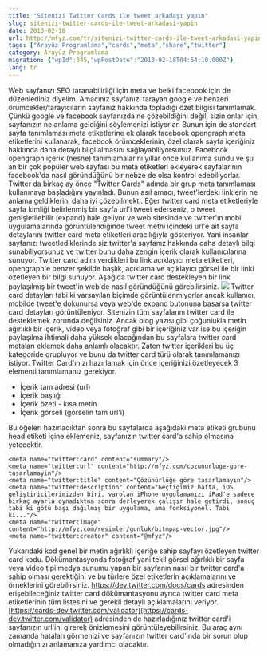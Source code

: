 ```yaml
---
title: "Sitenizi Twitter Cards ile tweet arkadaşı yapın"
slug: sitenizi-twitter-cards-ile-tweet-arkadasi-yapin
date: 2013-02-18
url: http://mfyz.com/tr/sitenizi-twitter-cards-ile-tweet-arkadasi-yapin/
tags: ["Arayüz Programlama","cards","meta","share","twitter"]
category: Arayüz Programlama
migration: {"wpId":345,"wpPostDate":"2013-02-18T04:54:10.000Z"}
lang: tr
---
```


Web sayfanızı SEO taranabilirliği için meta ve belki facebook için de düzenlediniz diyelim. Amacınız sayfanızı tarayan google ve benzeri örümcekler/tarayıcıların sayfanız hakkında topladığı özet bilgisi tanımlamak. Çünkü google ve facebook sayfanızda ne çözebildiğini değil, sizin onlar için, sayfanızın ne anlama geldiğini söylemenizi istiyorlar. Bunun için de standart sayfa tanımlaması meta etiketlerine ek olarak facebook opengraph meta etiketlerini kullanarak, facebook örümceklerinin, özel olarak sayfa içeriğiniz hakkında daha detaylı bilgi almasını sağlayabiliyorsunuz. Facebook opengraph içerik (nesne) tanımlamalarını yıllar önce kullanıma sundu ve şu an bir çok popüler web sayfası bu meta etiketleri ekleyerek sayfalarının facebook'da nasıl göründüğünü bir nebze de olsa kontrol edebiliyorlar. Twitter da birkaç ay önce "Twitter Cards" adında bir grup meta tanımlaması kullanmaya başladığını yayınladı. Bunun asıl amacı, tweet'lerdeki linklerin ne anlama geldiklerini daha iyi çözebilmekti. Eğer twitter card meta etiketleriyle sayfa kimliği belirlenmiş bir sayfa url'i tweet ederseniz, o tweet genişletilebilir (expand) hale geliyor ve web sitesinde ve twitter'ın mobil uygulamalarında görüntülendiğinde tweet metni içindeki url'e ait sayfa detaylarını twitter card meta etiketleri aracılığıyla gösteriyor. Yani insanlar sayfanızı tweetlediklerinde siz twitter'a sayfanız hakkında daha detaylı bilgi sunabiliyorsunuz ve twitter bunu daha zengin içerik olarak kullanıcılarına sunuyor. Twitter card adını verdikleri bu link açıklayıcı meta etiketleri, opengraph'e benzer şekilde başlık, açıklama ve açıklayıcı görsel ile bir linki özetleyen bir bilgi sunuyor. Aşağıda twitter card destekleyen bir link paylaşılmış bir tweet'in web'de nasıl göründüğünü görebilirsiniz. ![](/images/archive/tr/2013/02/twitter-cards.jpg) Twitter card detayları tabi ki varsayılan biçimde görüntülenmiyorlar ancak kullanıcı, mobilde tweet'e dokunursa veya web'de expand butonuna basarsa twitter card detayları görüntüleniyor. Sitenizin tüm sayfalarını twitter card ile desteklemek zorunda değilsiniz. Ancak blog yazısı gibi çoğunlukla metin ağırlıklı bir içerik, video veya fotoğraf gibi bir içeriğiniz var ise bu içeriğin paylaşılma ihtimali daha yüksek olacağından bu sayfalara twitter card metaları eklemek daha anlamlı olacaktır. Zaten twitter içerikleri bu üç kategoride grupluyor ve bunu da twitter card türü olarak tanımlamanızı istiyor. Twitter Card'ınızı hazırlamak için önce içeriğinizi özetleyecek 3 elementi tanımlamanız gerekiyor.

*   İçerik tam adresi (url)
*   İçerik başlığı
*   İçerik özeti - kısa metin
*   İçerik görseli (görselin tam url'i)

Bu öğeleri hazırladıktan sonra bu sayfalarda aşağıdaki meta etiketi grubunu head etiketi içine eklemeniz, sayfanızın twitter card'a sahip olmasına yetecektir.
```
<meta name="twitter:card" content="summary"/>
<meta name="twitter:url" content="http://mfyz.com/cozunurluge-gore-tasarlamayin"/>
<meta name="twitter:title" content="Çözünürlüğe göre tasarlamayın"/>
<meta name="twitter:description" content="Geçtiğimiz hafta, iOS geliştiricilerimizden biri, varolan iPhone uygulamamızı iPad'e sadece birkaç ayarla oynadıktna sonra derleyerek çalışır hale getirdi, sonuç tabi ki götü başı dağılmış bir uygulama, ama fonksiyonel. Tabi ki..."/>
<meta name="twitter:image" content="http://mfyz.com/resimler/gunluk/bitmpap-vector.jpg"/>
<meta name="twitter:creator" content="@mfyz"/>

```
Yukarıdaki kod genel bir metin ağırlıklı içeriğe sahip sayfayı özetleyen twitter card kodu. Dökümantasyonda fotoğraf yani tekil görsel ağırlıklı bir sayfa veya video tipi medya sunumu yapan bir sayfanın nasıl bir twitter card'a sahip olması gerektiğini ve bu türlere özel etiketlerin açıklamalarını ve örneklerini görebilirsiniz. https://dev.twitter.com/docs/cards adresinden erişebileceğiniz twitter card dökümantasyonu ayrıca twitter card meta etiketlerinin tüm listesini ve gerekli detaylı açıklamalarını veriyor. [https://cards-dev.twitter.com/validator](https://cards-dev.twitter.com/validator) adresinden de hazırladığınız twitter card'i sayfanızın url'ini girerek önizlemesini görüntüleyebilirsiniz. Bu araç aynı zamanda hataları görmenizi ve sayfanızın twitter card'ında bir sorun olup olmadığınızı anlamanıza yardımcı olacaktır.
